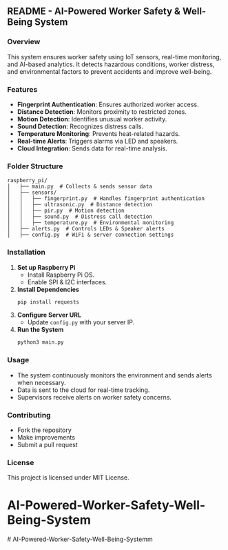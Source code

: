 ## README - AI-Powered Worker Safety & Well-Being System

### Overview
This system ensures worker safety using IoT sensors, real-time monitoring, and AI-based analytics. It detects hazardous conditions, worker distress, and environmental factors to prevent accidents and improve well-being.

### Features
- **Fingerprint Authentication**: Ensures authorized worker access.
- **Distance Detection**: Monitors proximity to restricted zones.
- **Motion Detection**: Identifies unusual worker activity.
- **Sound Detection**: Recognizes distress calls.
- **Temperature Monitoring**: Prevents heat-related hazards.
- **Real-time Alerts**: Triggers alarms via LED and speakers.
- **Cloud Integration**: Sends data for real-time analysis.

### Folder Structure
```
raspberry_pi/
│   ├── main.py  # Collects & sends sensor data
│   ├── sensors/
│   │   ├── fingerprint.py  # Handles fingerprint authentication
│   │   ├── ultrasonic.py  # Distance detection
│   │   ├── pir.py  # Motion detection
│   │   ├── sound.py  # Distress call detection
│   │   ├── temperature.py  # Environmental monitoring
│   ├── alerts.py  # Controls LEDs & Speaker alerts
│   ├── config.py  # WiFi & server connection settings
```

### Installation
1. **Set up Raspberry Pi**
   - Install Raspberry Pi OS.
   - Enable SPI & I2C interfaces.
2. **Install Dependencies**
   ```sh
   pip install requests
   ```
3. **Configure Server URL**
   - Update `config.py` with your server IP.
4. **Run the System**
   ```sh
   python3 main.py
   ```

### Usage
- The system continuously monitors the environment and sends alerts when necessary.
- Data is sent to the cloud for real-time tracking.
- Supervisors receive alerts on worker safety concerns.

### Contributing
- Fork the repository
- Make improvements
- Submit a pull request

### License
This project is licensed under MIT License.
# AI-Powered-Worker-Safety-Well-Being-System
#   A I - P o w e r e d - W o r k e r - S a f e t y - W e l l - B e i n g - S y s t e m m  
 